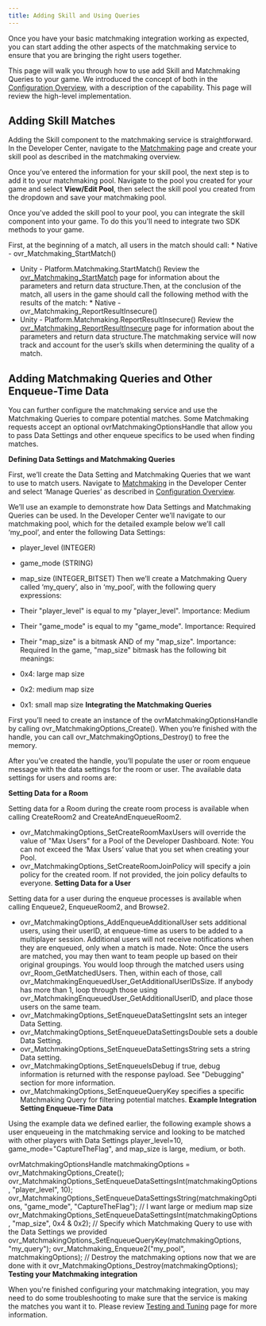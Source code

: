 ```yaml
---
title: Adding Skill and Using Queries
---
```

Once you have your basic matchmaking integration working as expected, you can start adding the other aspects of the matchmaking service to ensure that you are bringing the right users together.

This page will walk you through how to use add Skill and Matchmaking Queries to your game. We introduced the concept of both in the [Configuration Overview](/documentation/platform/latest/concepts/dg-matchmaking-2a_platform_overview/), with a description of the capability. This page will review the high-level implementation. 

## Adding Skill Matches

Adding the Skill component to the matchmaking service is straightforward. In the Developer Center, navigate to the [Matchmaking](https://dashboard.oculus.com/app/matchmaking) page and create your skill pool as described in the matchmaking overview. 

Once you’ve entered the information for your skill pool, the next step is to add it to your matchmaking pool. Navigate to the pool you created for your game and select **View/Edit Pool**, then select the skill pool you created from the dropdown and save your matchmaking pool.

Once you've added the skill pool to your pool, you can integrate the skill component into your game. To do this you'll need to integrate two SDK methods to your game.

First, at the beginning of a match, all users in the match should call: * Native - ovr\_Matchmaking\_StartMatch()
* Unity - Platform.Matchmaking.StartMatch()
 Review the [ovr\_Matchmaking\_StartMatch](/documentation/platform/latest/sdk-reference/request-matchmaking-start-match/) page for information about the parameters and return data structure.Then, at the conclusion of the match, all users in the game should call the following method with the results of the match: * Native - ovr\_Matchmaking\_ReportResultInsecure()
* Unity - Platform.Matchmaking.ReportResultInsecure()
 Review the [ovr\_Matchmaking\_ReportResultInsecure](/documentation/platform/latest/sdk-reference/request-matchmaking-report-result-insecure/) page for information about the parameters and return data structure.The matchmaking service will now track and account for the user’s skills when determining the quality of a match.

## Adding Matchmaking Queries and Other Enqueue-Time Data

You can further configure the matchmaking service and use the Matchmaking Queries to compare potential matches. Some Matchmaking requests accept an optional ovrMatchmakingOptionsHandle that allow you to pass Data Settings and other enqueue specifics to be used when finding matches. 

**Defining Data Settings and Matchmaking Queries**

First, we’ll create the Data Setting and Matchmaking Queries that we want to use to match users. Navigate to [Matchmaking](https://dashboard.oculus.com/app/matchmaking) in the Developer Center and select ‘Manage Queries’ as described in [Configuration Overview](/documentation/platform/latest/concepts/dg-matchmaking-2a_platform_overview/).

We’ll use an example to demonstrate how Data Settings and Matchmaking Queries can be used. In the Developer Center we’ll navigate to our matchmaking pool, which for the detailed example below we’ll call ‘my\_pool’, and enter the following Data Settings:

* player\_level (INTEGER)
* game\_mode (STRING)
* map\_size (INTEGER\_BITSET)
Then we’ll create a Matchmaking Query called ‘my\_query’, also in ‘my\_pool’, with the following query expressions:

* Their "player\_level" is equal to my "player\_level". Importance: Medium
* Their "game\_mode" is equal to my "game\_mode". Importance: Required
* Their "map\_size" is a bitmask AND of my "map\_size". Importance: Required
In the game, "map\_size" bitmask has the following bit meanings:

* 0x4: large map size
* 0x2: medium map size
* 0x1: small map size
**Integrating the Matchmaking Queries**

First you’ll need to create an instance of the ovrMatchmakingOptionsHandle by calling ovr\_MatchmakingOptions\_Create(). When you’re finished with the handle, you can call ovr\_MatchmakingOptions\_Destroy() to free the memory.

After you’ve created the handle, you’ll populate the user or room enqueue message with the data settings for the room or user. The available data settings for users and rooms are:

**Setting Data for a Room**

Setting data for a Room during the create room process is available when calling CreateRoom2 and CreateAndEnqueueRoom2.

* ovr\_MatchmakingOptions\_SetCreateRoomMaxUsers will override the value of "Max Users" for a Pool of the Developer Dashboard. Note: You can not exceed the ‘Max Users’ value that you set when creating your Pool.
* ovr\_MatchmakingOptions\_SetCreateRoomJoinPolicy will specify a join policy for the created room. If not provided, the join policy defaults to everyone. 
**Setting Data for a User**

Setting data for a user during the enqueue processes is available when calling Enqueue2, EnqueueRoom2, and Browse2. 

* ovr\_MatchmakingOptions\_AddEnqueueAdditionalUser sets additional users, using their userID, at enqueue-time as users to be added to a multiplayer session. Additional users will not receive notifications when they are enqueued, only when a match is made. Note: Once the users are matched, you may then want to team people up based on their original groupings. You would loop through the matched users using ovr\_Room\_GetMatchedUsers. Then, within each of those, call ovr\_MatchmakingEnqueuedUser\_GetAdditionalUserIDsSize. If anybody has more than 1, loop through those using ovr\_MatchmakingEnqueuedUser\_GetAdditionalUserID, and place those users on the same team.
* ovr\_MatchmakingOptions\_SetEnqueueDataSettingsInt sets an integer Data Setting.
* ovr\_MatchmakingOptions\_SetEnqueueDataSettingsDouble sets a double Data Setting.
* ovr\_MatchmakingOptions\_SetEnqueueDataSettingsString sets a string Data setting.
* ovr\_MatchmakingOptions\_SetEnqueueIsDebug if true, debug information is returned with the response payload. See "Debugging" section for more information.
* ovr\_MatchmakingOptions\_SetEnqueueQueryKey specifies a specific Matchmaking Query for filtering potential matches.
**Example Integration Setting Enqueue-Time Data**

Using the example data we defined earlier, the following example shows a user enqueueing in the matchmaking service and looking to be matched with other players with Data Settings player\_level=10, game\_mode="CaptureTheFlag", and map\_size is large, medium, or both.

ovrMatchmakingOptionsHandle matchmakingOptions = ovr\_MatchmakingOptions\_Create(); ovr\_MatchmakingOptions\_SetEnqueueDataSettingsInt(matchmakingOptions, "player\_level", 10); ovr\_MatchmakingOptions\_SetEnqueueDataSettingsString(matchmakingOptions, "game\_mode", "CaptureTheFlag"); // I want large or medium map size ovr\_MatchmakingOptions\_SetEnqueueDataSettingsInt(matchmakingOptions, "map\_size", 0x4 & 0x2); // Specify which Matchmaking Query to use with the Data Settings we provided ovr\_MatchmakingOptions\_SetEnqueueQueryKey(matchmakingOptions, "my\_query"); ovr\_Matchmaking\_Enqueue2("my\_pool", matchmakingOptions); // Destroy the matchmaking options now that we are done with it ovr\_MatchmakingOptions\_Destroy(matchmakingOptions); **Testing your Matchmaking integration**

When you're finished configuring your matchmaking integration, you may need to do some troubleshooting to make sure that the service is making the matches you want it to. Please review [Testing and Tuning](/documentation/platform/latest/concepts/dg-matchmaking-5debugging/) page for more information. 

